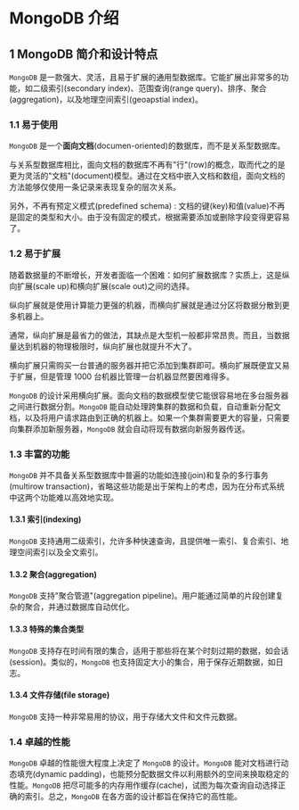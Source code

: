 # MongoDB 介绍

## 1 MongoDB 简介和设计特点

`MongoDB` 是一款强大、灵活，且易于扩展的通用型数据库。它能扩展出非常多的功能，如二级索引(secondary index)、范围查询(range query)、排序、聚合(aggregation)，以及地理空间索引(geoapstial index)。

### 1.1 易于使用

`MongoDB` 是一个**面向文档**(documen-oriented)的数据库，而不是关系型数据库。

与关系型数据库相比，面向文档的数据库不再有"行"(row)的概念，取而代之的是更为灵活的"文档"(document)模型。通过在文档中嵌入文档和数组，面向文档的方法能够仅使用一条记录来表现复杂的层次关系。

另外，不再有预定义模式(predefined schema) : 文档的键(key)和值(value)不再是固定的类型和大小。由于没有固定的模式，根据需要添加或删除字段变得更容易了。

### 1.2 易于扩展

随着数据量的不断增长，开发者面临一个困难：如何扩展数据库？实质上，这是纵向扩展(scale up)和横向扩展(scale out)之间的选择。

纵向扩展就是使用计算能力更强的机器，而横向扩展就是通过分区将数据分散到更多机器上。

通常，纵向扩展是最省力的做法，其缺点是大型机一般都非常昂贵。而且，当数据量达到机器的物理极限时，纵向扩展也就提升不大了。

横向扩展只需购买一台普通的服务器并把它添加到集群即可。横向扩展既便宜又易于扩展，但是管理 1000 台机器比管理一台机器显然要困难得多。

`MongoDB` 的设计采用横向扩展。面向文档的数据模型使它能很容易地在多台服务器之间进行数据分割。`MongoDB` 能自动处理跨集群的数据和负载，自动重新分配文档，以及将用户请求路由到正确的机器上。如果一个集群需要更大的容量，只需要向集群添加新服务器，`MongoDB` 就会自动将现有数据向新服务器传送。

### 1.3 丰富的功能

`MongoDB` 并不具备关系型数据库中普遍的功能如连接(join)和复杂的多行事务(multirow transaction)，省略这些功能是出于架构上的考虑，因为在分布式系统中这两个功能难以高效地实现。

#### 1.3.1 索引(indexing)

`MongoDB` 支持通用二级索引，允许多种快速查询，且提供唯一索引、复合索引、地理空间索引以及全文索引。

#### 1.3.2 聚合(aggregation)

`MongoDB` 支持"聚合管道"(aggregation pipeline)。用户能通过简单的片段创建复杂的聚合，并通过数据库自动优化。

#### 1.3.3 特殊的集合类型

`MongoDB` 支持存在时间有限的集合，适用于那些将在某个时刻过期的数据，如会话(session)。类似的，`MongoDB` 也支持固定大小的集合，用于保存近期数据，如日志。

#### 1.3.4 文件存储(file storage)

`MongoDB` 支持一种非常易用的协议，用于存储大文件和文件元数据。

### 1.4 卓越的性能

`MongoDB` 卓越的性能很大程度上决定了 `MongoDB` 的设计。`MongoDB` 能对文档进行动态填充(dynamic padding)，也能预分配数据文件以利用额外的空间来换取稳定的性能。`MongoDB` 把尽可能多的内存用作缓存(cache)，试图为每次查询自动选择正确的索引。总之，`MongoDB` 在各方面的设计都旨在保持它的高性能。